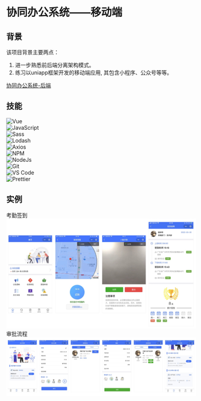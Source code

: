 # 协同办公系统——移动端

## 背景
该项目背景主要两点：

1. 进一步熟悉前后端分离架构模式。
2. 练习以uniapp框架开发的移动端应用, 其包含小程序、公众号等等。

[协同办公系统-后端](https://github.com/bowerchen/xinlian-OA-service)

## 技能
<p>
<img alt="Vue" src="https://img.shields.io/badge/Vue-2.6+-4fc08d?style=flat&logo=Vue.js" />
<br />
<img alt="JavaScript" src="https://img.shields.io/badge/JavaScript-ES5+-%23FFCE5A?style=flat&logo=javascript" />
<br />
<img alt="Sass" src="https://img.shields.io/badge/Sass-1.50+-%23CC6699?style=flat&logo=sass" />
<br />
<img alt="Lodash" src="https://img.shields.io/badge/Lodash-4.17+-3492ff?style=flat&logo=lodash" />
<br />
<img alt="Axios" src="https://img.shields.io/badge/Axios-1.1.+-671ddf?style=flat&logo=Axios" />
<br />
<img alt="NPM" src="https://img.shields.io/badge/NPM-6.8.+-CB3837?style=flat&logo=npm" />
<br />
<img alt="NodeJs" src="https://img.shields.io/badge/NodeJs-14.8.+-43853d?style=flat&logo=node.js" />
<br />
<img alt="Git" src="https://img.shields.io/badge/Git-1.12.+-%23F05032?style=flat&logo=git" />
<br />
<img alt="VS Code" src="https://img.shields.io/badge/VSCode-1.70+-%23007ACC?style=flat&logo=visual-studio-code&logoColor=%23007ACC" />
<br />
<img alt="Prettier" src="https://img.shields.io/badge/Prettier-1.+-F7B93E?style=flat&logo=Prettier" />
</p>


## 实例
考勤签到
![考勤签到](./screenshots/view1.jpg)
审批流程
![会议审批](./screenshots/view2.jpg)




